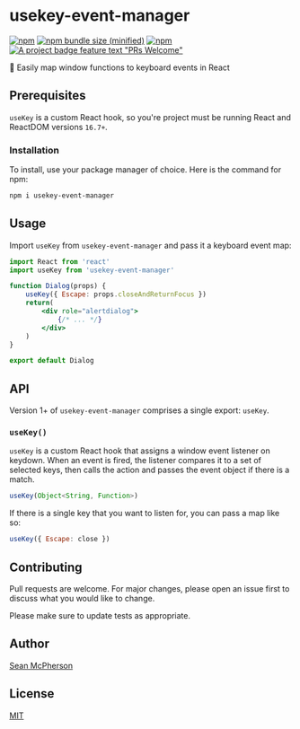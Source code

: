 # usekey-event-manager

[![npm](https://img.shields.io/npm/v/usekey-event-manager.svg)](https://npmjs.com/package/usekey-event-manager) [![npm bundle size (minified)](https://img.shields.io/bundlephobia/min/usekey-event-manager.svg)](https://npmjs.com/package/usekey-event-manager) [![npm](https://img.shields.io/npm/dt/usekey-event-manager.svg)](https://npmjs.com/package/usekey-event-manager) [![A project badge feature text "PRs Welcome"](https://img.shields.io/badge/PRs-welcome-brightgreen.svg?style=flat)](http://makeapullrequest.com)

🔑 Easily map window functions to keyboard events in React

## Prerequisites

`useKey` is a custom React hook, so you're project must be running React and ReactDOM versions `16.7+`.

### Installation

To install, use your package manager of choice. Here is the command for npm:

```sh
npm i usekey-event-manager
```

## Usage

Import `useKey` from `usekey-event-manager` and pass it a keyboard event map:

```jsx
import React from 'react'
import useKey from 'usekey-event-manager'

function Dialog(props) {
    useKey({ Escape: props.closeAndReturnFocus })
    return(
        <div role="alertdialog">
            {/* ... */}
        </div>
    )
}

export default Dialog
```

## API

Version 1+ of `usekey-event-manager` comprises a single export: `useKey`.

### `useKey()`

`useKey` is a custom React hook that assigns a window event listener on keydown. When an event is fired, the listener compares it to a set of selected keys, then calls the action and passes the event object if there is a match.

```js
useKey(Object<String, Function>)
```

If there is a single key that you want to listen for, you can pass a map like so:

```js
useKey({ Escape: close })
```

## Contributing

Pull requests are welcome. For major changes, please open an issue first to discuss what you would like to change.

Please make sure to update tests as appropriate.

## Author

[Sean McPherson](https://seanmcp.com)

## License

[MIT](/LICENSE)